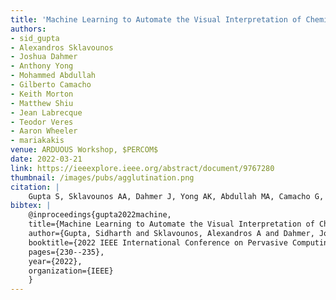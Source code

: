 ```yaml
---
title: 'Machine Learning to Automate the Visual Interpretation of Chemical Agglutination Tests'
authors: 
- sid_gupta
- Alexandros Sklavounos
- Joshua Dahmer
- Anthony Yong
- Mohammed Abdullah
- Gilberto Camacho
- Keith Morton
- Matthew Shiu
- Jean Labrecque
- Teodor Veres
- Aaron Wheeler
- mariakakis
venue: ARDUOUS Workshop, $PERCOM$
date: 2022-03-21
link: https://ieeexplore.ieee.org/abstract/document/9767280
thumbnail: /images/pubs/agglutination.png
citation: |
    Gupta S, Sklavounos AA, Dahmer J, Yong AK, Abdullah MA, Camacho G, Morton K, Shiu M, Labrecque J, Veres T, Wheeler AR. Machine Learning to Automate the Visual Interpretation of Chemical Agglutination Tests. In 2022 IEEE International Conference on Pervasive Computing and Communications Workshops and other Affiliated Events (PerCom Workshops) 2022 Mar 21 (pp. 230-235). IEEE.
bibtex: |
    @inproceedings{gupta2022machine,
    title={Machine Learning to Automate the Visual Interpretation of Chemical Agglutination Tests},
    author={Gupta, Sidharth and Sklavounos, Alexandros A and Dahmer, Joshua and Yong, Anthony KC and Abdullah, Mohammed AA and Camacho, Gilberto and Morton, Keith and Shiu, Matthew and Labrecque, Jean and Veres, Teodor and others},
    booktitle={2022 IEEE International Conference on Pervasive Computing and Communications Workshops and other Affiliated Events (PerCom Workshops)},
    pages={230--235},
    year={2022},
    organization={IEEE}
    }
---
```

